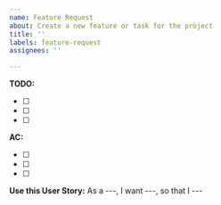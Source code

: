 ```yaml
---
name: Feature Request
about: Create a new feature or task for the project
title: ''
labels: feature-request
assignees: ''

---
```


**TODO:**

- [ ] 
- [ ] 
- [ ] 

**AC:**

- [ ] 
- [ ] 
- [ ] 

**Use this User Story:** As a ---, I want ---, so that I --- 